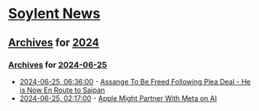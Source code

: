 # [Soylent News](../../../README.md)

## [Archives](../../index.md) for [2024](../index.md)

### [Archives](../../index.md) for [2024-06-25](index.md)

* [2024-06-25, 06:36:00](https://soylentnews.org/breakingnews/article.pl?sid=24/06/25/0626227&from=rss) - [Assange To Be Freed Following Plea Deal - He is Now En Route to Saipan](https://soylentnews.org/breakingnews/article.pl?sid=24/06/25/0626227&from=rss)
* [2024-06-25, 02:17:00](https://soylentnews.org/article.pl?sid=24/06/24/0348213&from=rss) - [Apple Might Partner With Meta on AI](https://soylentnews.org/article.pl?sid=24/06/24/0348213&from=rss)
